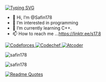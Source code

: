 [![Typing SVG](https://readme-typing-svg.demolab.com?font=Comfortaa&size=26&pause=1000&width=435&lines=Sailing+against++the+wind+.+.+.+)](https://git.io/typing-svg)

- 👋 Hi, I’m @Safin178
- 👀 I’m interested in programming
- 🌱 I’m currently learning C++.
- 📫 How to reach me ...https://linktr.ee/s17.8

<a href="https://codeforces.com/profile/safin17.8">
    <img alt="Codeforces" src="https://cp-logo.vercel.app/codeforces/safin17.8"/>
</a>

<a href="https://www.codechef.com/users/safin17_8">
    <img alt="Codechef" src="https://cp-logo.vercel.app/codechef/safin17_8"/>
</a>
<a href="https://atcoder.jp/users/safin17_8">
    <img alt="Atcoder" src="https://cp-logo.vercel.app/atcoder/safin17_8"/>
</a>
<p align="left"> <img src="https://komarev.com/ghpvc/?username=safin178&label=Profile%20views&color=0e75b6&style=plastic" alt="safin178" /> </p>


<!---![](https://raw.githubusercontent.com/safin178/cf-stats/main/output/light_card.svg#gh-dark-mode-only)--->

<!--![](https://raw.githubusercontent.com/safin178/cf-stats/main/output/light_card.svg)--->

<!---![](https://raw.githubusercontent.com/safin178/cf-stats/main/output/max_rating.svg)
![](https://raw.githubusercontent.com/safin178/cf-stats/main/output/rating.svg)--->

<!--<p><img align="left" src="https://github-readme-stats.vercel.app/api/top-langs?username=safin178&show_icons=true&locale=en&layout=compact" alt="safin178" /></p>--->

<p>&nbsp;<img align="left" src="https://github-readme-stats.vercel.app/api?username=safin178&show_icons=true&locale=en" alt="safin178" /></p>

[![Readme Quotes](https://quotes-github-readme.vercel.app/api?type=horizontal&theme=algolia)](https://github.com/piyushsuthar/github-readme-quotes)

<!---
Safin178/Safin178 is a ✨ special ✨ repository because its `README.md` (this file) appears on your GitHub profile.
You can click the Preview link to take a look at your changes.
--->
